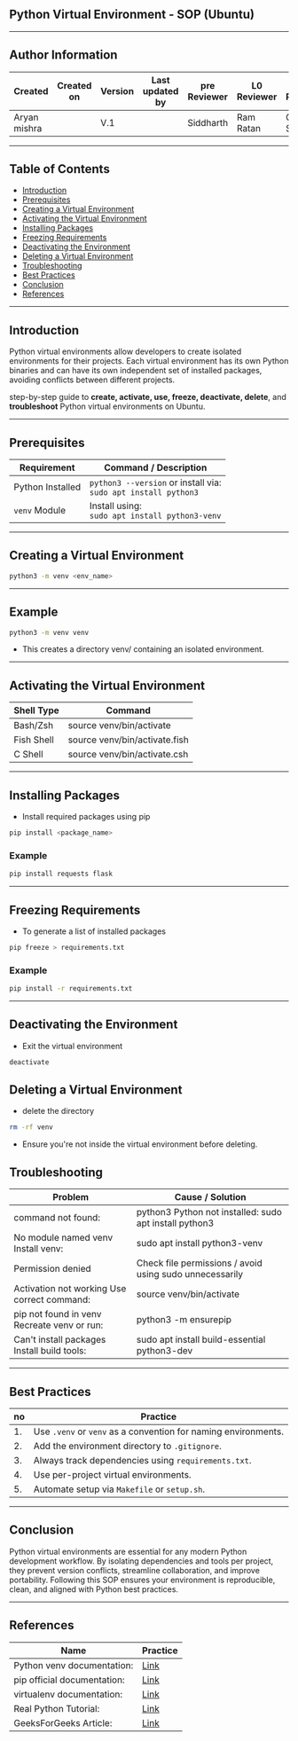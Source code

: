 ## Python Virtual Environment - SOP (Ubuntu)

---
## Author Information

| Created         | Created on         | Version          | Last updated by   | pre Reviewer       | L0 Reviewer     | L1 Reviewer          |    L2 Reviewer    |
|-----------------|--------------------|------------------|-------------------|--------------------|-----------------|----------------------|-------------------|
| Aryan mishra    |                    | V.1              |                  |        Siddharth    |  Ram Ratan      |      Gaurav Singla   |   Mahesh Kumar    |
 

---

##  Table of Contents

- [Introduction](#-Introduction)
- [Prerequisites](#-prerequisites)
- [Creating a Virtual Environment](#-creating-a-virtual-environment)
- [Activating the Virtual Environment](#-activating-the-virtual-environment)
- [Installing Packages](#-installing-packages)
- [Freezing Requirements](#-freezing-requirements)
- [Deactivating the Environment](#-deactivating-the-environment)
- [Deleting a Virtual Environment](#-deleting-a-virtual-environment)
- [Troubleshooting](#-troubleshooting)
- [Best Practices](#-best-practices)
- [Conclusion](#-Conclusion)
- [References](#References)

---
 ## Introduction
Python virtual environments allow developers to create isolated environments for their projects. Each virtual environment has its own Python binaries and can have its own independent set of installed packages, avoiding conflicts between different projects.

step-by-step guide to **create, activate, use, freeze, deactivate, delete**, and **troubleshoot** Python virtual environments on Ubuntu.

---



##  Prerequisites

| Requirement        | Command / Description                              |
|--------------------|-----------------------------------------------------|
| Python Installed   | `python3 --version` or install via:<br>`sudo apt install python3` |
| `venv` Module      | Install using:<br>`sudo apt install python3-venv`   |

---

## Creating a Virtual Environment

```bash
python3 -m venv <env_name>
```
---
## Example
```bash
python3 -m venv venv
```
- This creates a directory venv/ containing an isolated environment.
---
## Activating the Virtual Environment
| Shell Type          |	Command      |
|---------------------| -------------|
| Bash/Zsh	           | source venv/bin/activate |
| Fish Shell	         | source venv/bin/activate.fish |
| C Shell	            | source venv/bin/activate.csh |

---
## Installing Packages

- Install required packages using pip

```bash
pip install <package_name>
```
###  Example
```bash
pip install requests flask
```
---
## Freezing Requirements

- To generate a list of installed packages

```bash
pip freeze > requirements.txt  
```
### Example
```bash
pip install -r requirements.txt
```
---
## Deactivating the Environment

- Exit the virtual environment
```bash
deactivate
```
## Deleting a Virtual Environment
-  delete the directory
```bash
rm -rf venv
```
- Ensure you're not inside the virtual environment before deleting.

## Troubleshooting
|  Problem	          |   Cause / Solution         |
|--------------------|----------------------------|
| command not found: | python3	Python not installed: sudo apt install python3
| No module named venv	Install venv: |  sudo apt install python3-venv
| Permission denied	 | Check file permissions / avoid using sudo unnecessarily
| Activation not working	Use correct command: |  source venv/bin/activate
| pip not found in venv	Recreate venv or run: | python3 -m ensurepip
| Can't install packages	Install build tools: | sudo apt install build-essential python3-dev

---
## Best Practices

| no  | Practice                                                                |
|-----|-------------------------------------------------------------------------|
| 1.  | Use `.venv` or `venv` as a convention for naming environments.          |
| 2.  | Add the environment directory to `.gitignore`.                          |
| 3.  | Always track dependencies using `requirements.txt`.                     |
| 4.  | Use per-project virtual environments.                                   |
| 5.  | Automate setup via `Makefile` or `setup.sh`.                            |

---
## Conclusion

Python virtual environments are essential for any modern Python development workflow. By isolating dependencies and tools per project, they prevent version conflicts, streamline collaboration, and improve portability. Following this SOP ensures your environment is reproducible, clean, and aligned with Python best practices.

---

## References

| Name                              | Practice                                                                |
|-----------------------------------|-------------------------------------------------------------------------|
|  Python venv documentation:      |    [Link](https://docs.python.org/3/library/venv.html)                  |
|  pip official documentation:     |    [Link](https://pip.pypa.io/en/stable/)                               |
|  virtualenv documentation:       |    [Link](https://virtualenv.pypa.io/en/latest/)                        |
|  Real Python Tutorial:           |    [Link](https://realpython.com/python-virtual-environments-a-primer/) |
|  GeeksForGeeks Article:          |    [Link](https://www.geeksforgeeks.org/python-virtual-environment/)    |

